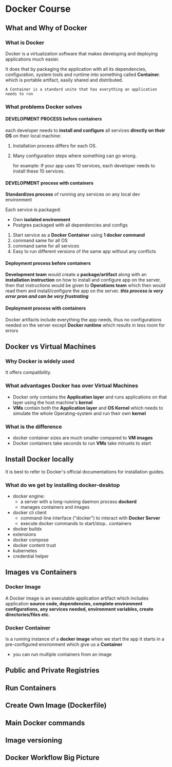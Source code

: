 # Docker Course

## What and Why of Docker

### What is Docker

Docker is a virtualization software that makes developing and deploying applications much easier.

It does that by packaging the application with all its dependencies, configuration, system tools and runtime into something called **Container**. which is portable artifact, easily shared and distributed.

`A Container is a standard unite that has everything an application needs to run`

### What problems Docker solves

#### DEVELOPMENT PROCESS **before containers**

each developer needs to **install and configure** all services **directly on their OS** on their local machine:

1. Installation process differs for each OS.
2. Many configuration steps where something can go wrong.

   for example:
   If your app uses 10 services, each developer needs to install these 10 services.

#### DEVELOPMENT process **with containers**

**Standardizes process** of running any services on any local dev environment

Each service is packaged:

- Own **isolated environment**
- Postgres packaged with all dependencies and configs

1. Start service as a **Docker Container** using **1 docker command**
2. command same for all OS
3. command same for all services
4. Easy to run different versions of the same app without any conflicts

#### Deployment process **before containers**

**Development team** would create a **package/artifact** along with an **installation instruction** on how to install and configure app on the server, then that instructions would be given to **Operations team**
which then would read them and install/configure the app on the server.
**_this process is very error pron and can be very frustrating_**

#### Deployment process **with containers**

Docker artifacts include everything the app needs, thus no configurations needed on the server except **Docker runtime** which results in less room for errors

## Docker vs Virtual Machines

### Why Docker is widely used

It offers compatibility.

### What advantages **Docker** has over **Virtual Machines**

- Docker only contains the **Application layer** and runs applications on that layer using the host machine's **kernel**
- **VMs** contain both the **Application layer** and **OS Kernel** which needs to simulate the whole Operating-system and run their own **kernel**

### What is the difference

- docker container sizes are much smaller compared to **VM images**
- Docker containers take seconds to run **VMs** take minuets to start

## Install Docker locally

It is best to refer to Docker's official documentations for installation guides.

### What do we get by installing docker-desktop

- docker engine:
  - a server with a long-running daemon process **dockerd**
  - manages containers and images
- docker cli client
  - command-line interface ("docker") to interact with **Docker Server**
  - execute docker commands to start/stop.. containers
- docker buildx
- extensions
- docker compose
- docker content trust
- kubernetes
- credential helper

## Images vs Containers

### Docker Image

A Docker image is an executable application artifact which includes application **source code, dependencies, complete environment configurations, any services needed, environment variables, create directories/files etc.**

### Docker Container

Is a running instance of a **docker image**
when we start the app it starts in a pre-configured environment which give us a **Container**

- you can run multiple containers from an image

## Public and Private Registries

## Run Containers

## Create Own Image (Dockerfile)

## Main Docker commands

## Image versioning

## Docker Workflow Big Picture
